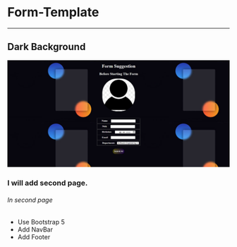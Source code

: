 # Form-Template

---

## Dark Background


![ScreenShot](/Ekran%20g%C3%B6r%C3%BCnt%C3%BCs%C3%BC%202023-02-11%20115345.png)


### I will add second page.

###### In second page

* Use Bootstrap 5 
* Add NavBar
* Add Footer